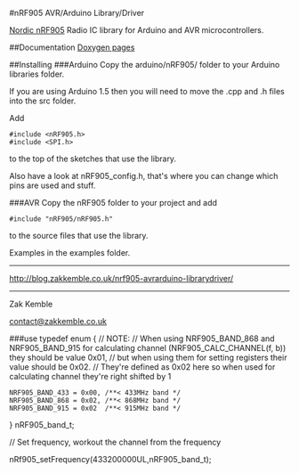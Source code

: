 #nRF905 AVR/Arduino Library/Driver

<a href="http://www.nordicsemi.com/eng/Products/Sub-1-GHz-RF/nRF905">Nordic nRF905</a> Radio IC library for Arduino and AVR microcontrollers.


##Documentation
<a href="http://zkemble.github.io/nRF905/">Doxygen pages</a>


##Installing
###Arduino
Copy the arduino/nRF905/ folder to your Arduino libraries folder.

If you are using Arduino 1.5 then you will need to move the .cpp and .h files into the src folder.

Add

    #include <nRF905.h>
	#include <SPI.h>

to the top of the sketches that use the library.

Also have a look at nRF905_config.h, that's where you can change which pins are used and stuff.

###AVR
Copy the nRF905 folder to your project and add

    #include "nRF905/nRF905.h"

to the source files that use the library.

Examples in the examples folder.

--------

http://blog.zakkemble.co.uk/nrf905-avrarduino-librarydriver/

--------

Zak Kemble

contact@zakkemble.co.uk

###use
typedef enum
{
// NOTE:
// When using NRF905_BAND_868 and NRF905_BAND_915 for calculating channel (NRF905_CALC_CHANNEL(f, b)) they should be value 0x01,
// but when using them for setting registers their value should be 0x02.
// They're defined as 0x02 here so when used for calculating channel they're right shifted by 1

	NRF905_BAND_433 = 0x00,	/**< 433MHz band */
	NRF905_BAND_868 = 0x02,	/**< 868MHz band */
	NRF905_BAND_915 = 0x02	/**< 915MHz band */
} nRF905_band_t;

// Set frequency, workout the channel from the frequency

nRf905_setFrequency(433200000UL,nRF905_band_t);



